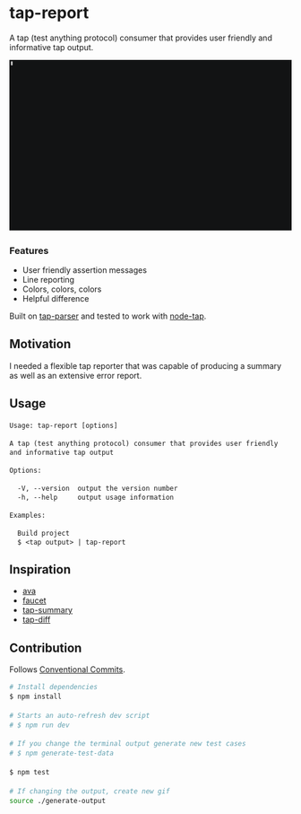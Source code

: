 # tap-report

A tap (test anything protocol) consumer that provides user friendly and informative tap output.

![example output of tap-report](media/output.gif)

### Features

* User friendly assertion messages
* Line reporting
* Colors, colors, colors
* Helpful difference

Built on [tap-parser](https://github.com/tapjs/tap-parser) and tested to work with [node-tap](https://github.com/tapjs/node-tap).

## Motivation

I needed a flexible tap reporter that was capable of producing a summary as well as an extensive error report.

## Usage

```
Usage: tap-report [options]

A tap (test anything protocol) consumer that provides user friendly and informative tap output

Options:

  -V, --version  output the version number
  -h, --help     output usage information

Examples:

  Build project
  $ <tap output> | tap-report
```

## Inspiration

* [ava](https://github.com/avajs/ava)
* [faucet](https://github.com/substack/faucet)
* [tap-summary](https://github.com/zoubin/tap-summary)
* [tap-diff](https://github.com/axross/tap-diff)

## Contribution

Follows [Conventional Commits](https://conventionalcommits.org/).

```sh
# Install dependencies
$ npm install

# Starts an auto-refresh dev script
# $ npm run dev

# If you change the terminal output generate new test cases
# $ npm generate-test-data

$ npm test

# If changing the output, create new gif
source ./generate-output
```
